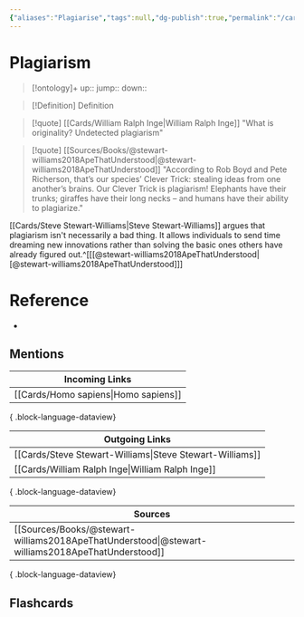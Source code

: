 ```yaml
---
{"aliases":"Plagiarise","tags":null,"dg-publish":true,"permalink":"/cards/plagiarism/","dgPassFrontmatter":true}
---
```


# Plagiarism

> [!ontology]+
> up:: 
> jump:: 
> down:: 

> [!Definition] Definition

> [!quote] [[Cards/William Ralph Inge\|William Ralph Inge]]
> "What is originality? Undetected plagiarism"

> [!quote] [[Sources/Books/@stewart-williams2018ApeThatUnderstood\|@stewart-williams2018ApeThatUnderstood]]
> "According to Rob Boyd and Pete Richerson, that’s our species’ Clever Trick: stealing ideas from one another’s brains. Our Clever Trick is plagiarism! Elephants have their trunks; giraffes have their long necks – and humans have their ability to plagiarize."

[[Cards/Steve Stewart-Williams\|Steve Stewart-Williams]] argues that plagiarism isn't necessarily a bad thing. It allows individuals to send time dreaming new innovations rather than solving the basic ones others have already figured out.^[[[@stewart-williams2018ApeThatUnderstood\|[@stewart-williams2018ApeThatUnderstood]]]

# Reference

- 

## Mentions

| Incoming Links                          |
| --------------------------------------- |
| [[Cards/Homo sapiens\|Homo sapiens]] |

{ .block-language-dataview}

| Outgoing Links                                              |
| ----------------------------------------------------------- |
| [[Cards/Steve Stewart-Williams\|Steve Stewart-Williams]] |
| [[Cards/William Ralph Inge\|William Ralph Inge]]         |

{ .block-language-dataview}

| Sources                                                                                             |
| --------------------------------------------------------------------------------------------------- |
| [[Sources/Books/@stewart-williams2018ApeThatUnderstood\|@stewart-williams2018ApeThatUnderstood]] |

{ .block-language-dataview}

## Flashcards